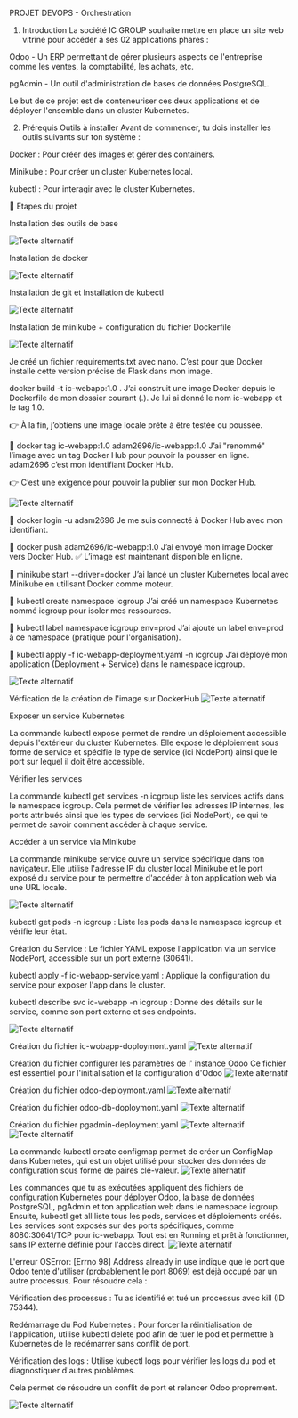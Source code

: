 PROJET DEVOPS - Orchestration



1) Introduction
La société IC GROUP souhaite mettre en place un site web vitrine pour accéder à ses 02 applications phares :

Odoo - Un ERP permettant de gérer plusieurs aspects de l'entreprise comme les ventes, la comptabilité, les achats, etc.

pgAdmin - Un outil d'administration de bases de données PostgreSQL.

Le but de ce projet est de conteneuriser ces deux applications et de déployer l'ensemble dans un cluster Kubernetes.

2) Prérequis
Outils à installer
Avant de commencer, tu dois installer les outils suivants sur ton système :

Docker : Pour créer des images et gérer des containers.

Minikube : Pour créer un cluster Kubernetes local.

kubectl : Pour interagir avec le cluster Kubernetes.


📅 Etapes du projet



Installation des outils de base

![Texte alternatif](images/installation_2025.png)



Installation de docker

![Texte alternatif](images/install_docker.png)




Installation de git et Installation de kubectl

![Texte alternatif](images/Install_git.png)




Installation de minikube + configuration du fichier Dockerfile

![Texte alternatif](images/Install_minikub.png)



Je créé un fichier requirements.txt avec nano.
 C’est pour que Docker installe cette version précise de Flask dans mon image.

 docker build -t ic-webapp:1.0 .
J’ai construit une image Docker depuis le Dockerfile de mon dossier courant (.).
Je lui ai donné le nom ic-webapp et le tag 1.0.

👉 À la fin, j’obtiens une image locale prête à être testée ou poussée.

🧱 docker tag ic-webapp:1.0 adam2696/ic-webapp:1.0
J’ai "renommé" l’image avec un tag Docker Hub pour pouvoir la pousser en ligne.
adam2696 c’est mon identifiant Docker Hub.

👉 C’est une exigence pour pouvoir la publier sur mon Docker Hub.

![Texte alternatif](images/Requirement_docker_build.png)




🧱 docker login -u adam2696
Je me suis connecté à Docker Hub avec mon identifiant.

🧱 docker push adam2696/ic-webapp:1.0
J’ai envoyé mon image Docker vers Docker Hub.
✅ L’image est maintenant disponible en ligne.

🧱 minikube start --driver=docker
J’ai lancé un cluster Kubernetes local avec Minikube en utilisant Docker comme moteur.

🧱 kubectl create namespace icgroup
J’ai créé un namespace Kubernetes nommé icgroup pour isoler mes ressources.

🧱 kubectl label namespace icgroup env=prod
J’ai ajouté un label env=prod à ce namespace (pratique pour l'organisation).

🧱 kubectl apply -f ic-webapp-deployment.yaml -n icgroup
J’ai déployé mon application (Deployment + Service) dans le namespace icgroup.

![Texte alternatif](images/Connexion_docker_image.png)

Vérfication de la création de l'image sur DockerHub
![Texte alternatif](images/Docker_image_prete.png)


Exposer un service Kubernetes

La commande kubectl expose permet de rendre un déploiement accessible depuis l'extérieur du cluster Kubernetes. Elle expose le déploiement sous forme de service et spécifie le type de service (ici NodePort) ainsi que le port sur lequel il doit être accessible.

Vérifier les services

La commande kubectl get services -n icgroup liste les services actifs dans le namespace icgroup. Cela permet de vérifier les adresses IP internes, les ports attribués ainsi que les types de services (ici NodePort), ce qui te permet de savoir comment accéder à chaque service.

Accéder à un service via Minikube

La commande minikube service ouvre un service spécifique dans ton navigateur. Elle utilise l'adresse IP du cluster local Minikube et le port exposé du service pour te permettre d'accéder à ton application web via une URL locale.

![Texte alternatif](images/Exposition_port.png)



kubectl get pods -n icgroup : Liste les pods dans le namespace icgroup et vérifie leur état.

Création du Service : Le fichier YAML expose l'application via un service NodePort, accessible sur un port externe (30641).

kubectl apply -f ic-webapp-service.yaml : Applique la configuration du service pour exposer l'app dans le cluster.

kubectl describe svc ic-webapp -n icgroup : Donne des détails sur le service, comme son port externe et ses endpoints.

![Texte alternatif](images/webapp-service_yaml.png)


Création du fichier ic-wobapp-doploymont.yaml
![Texte alternatif](images/webapp-serviceyaml.png)

Création du fichier configurer les paramètres de l' instance Odoo Ce fichier est essentiel pour l'initialisation et la configuration d'Odoo
![Texte alternatif](images/instance_odoos.png)

Création du fichier odoo-deploymont.yaml
![Texte alternatif](images/odoo-deploymont.png)


Création du fichier odoo-db-doploymont.yaml
![Texte alternatif](images/odoo-db-doploymont1.png)

Création du fichier pgadmin-deployment.yaml
![Texte alternatif](images/pgadmin-deployment.png)
![Texte alternatif](images/pgadmin-deployment2.png)


La commande kubectl create configmap permet de créer un ConfigMap dans Kubernetes, qui est un objet utilisé pour stocker des données de configuration sous forme de paires clé-valeur.
![Texte alternatif](images/ConfigMap.png)


Les commandes que tu as exécutées appliquent des fichiers de configuration Kubernetes pour déployer Odoo, la base de données PostgreSQL, pgAdmin et ton application web dans le namespace icgroup. Ensuite, kubectl get all liste tous les pods, services et déploiements créés. Les services sont exposés sur des ports spécifiques, comme 8080:30641/TCP pour ic-webapp. Tout est en Running et prêt à fonctionner, sans IP externe définie pour l'accès direct.
![Texte alternatif](images/podsdeploy.png)


L'erreur OSError: [Errno 98] Address already in use indique que le port que Odoo tente d'utiliser (probablement le port 8069) est déjà occupé par un autre processus. Pour résoudre cela :

Vérification des processus : Tu as identifié et tué un processus avec kill (ID 75344).

Redémarrage du Pod Kubernetes : Pour forcer la réinitialisation de l'application, utilise kubectl delete pod afin de tuer le pod et permettre à Kubernetes de le redémarrer sans conflit de port.

Vérification des logs : Utilise kubectl logs pour vérifier les logs du pod et diagnostiquer d'autres problèmes.

Cela permet de résoudre un conflit de port et relancer Odoo proprement.

![Texte alternatif](images/Error.png)
